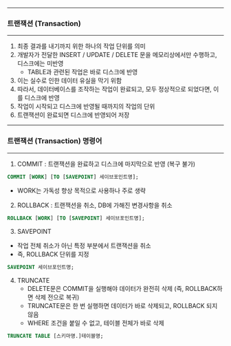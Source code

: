 -----
### 트랜잭션 (Transaction)
-----
1. 최종 결과를 내기까지 위한 하나의 작업 단위를 의미
2. 개발자가 전달한 INSERT / UPDATE / DELETE 문을 메모리상에서만 수행하고, 디스크에는 미반영
   - TABLE과 관련된 작업은 바로 디스크에 반영
3. 이는 실수로 인한 데이터 유실을 막기 위함
4. 따라서, 데이터베이스를 조작하는 작업이 완료되고, 모두 정상적으로 되었다면, 이를 디스크에 반영
5. 작업이 시작되고 디스크에 반영될 때까지의 작업의 단위
6. 트랜잭션이 완료되면 디스크에 반영되어 저장

-----
### 트랜잭션 (Transaction) 명령어
-----
1. COMMIT : 트랜잭션을 완료하고 디스크에 마지막으로 반영 (복구 불가)
```sql
COMMIT [WORK] [TO [SAVEPOINT] 세이브포인트명];
```
  - WORK는 가독성 향상 목적으로 사용하나 주로 생략

2. ROLLBACK : 트랜잭션을 취소, DB에 가해진 변경사항을 취소
```sql
ROLLBACK [WORK] [TO [SAVEPOINT] 세이브포인트명];
```

3. SAVEPOINT
  - 작업 전체 취소가 아닌 특정 부분에서 트랜잭션을 취소
  - 즉, ROLLBACK 단위를 지정
```sql
SAVEPOINT 세이브포인트명;
```

4. TRUNCATE
   - DELETE문은 COMMIT을 실행해야 데이터가 완전히 삭제 (즉, ROLLBACK하면 삭제 전으로 복귀)
   - TRUNCATE문은 한 번 실행하면 데이터가 바로 삭제되고, ROLLBACK 되지 않음
   - WHERE 조건을 붙일 수 없고, 테이블 전체가 바로 삭제
```sql
TRUNCATE TABLE [스키마명.]테이블명;
```
